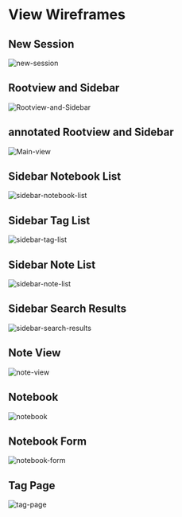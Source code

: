 # View Wireframes

## New Session
![new-session]

## Rootview and Sidebar
![Rootview-and-Sidebar]

## annotated Rootview and Sidebar
![Main-view]

## Sidebar Notebook List
![sidebar-notebook-list]

## Sidebar Tag List
![sidebar-tag-list]

## Sidebar Note List
![sidebar-note-list]

## Sidebar Search Results
![sidebar-search-results]

## Note View
![note-view]

## Notebook
![notebook]

## Notebook Form
![notebook-form]

## Tag Page
![tag-page]

[tag-page]: ./wireframes/tag-page.png
[new-session]: ./wireframes/new-session.png
[Rootview-and-Sidebar]: ./wireframes/rootview-and-sidebar.png
[Main-view]: ./wireframes/main-view.png
[sidebar-notebook-list]: ./wireframes/sidebar-notebook-list.png
[sidebar-tag-list]: ./wireframes/sidebar-tag-list.png
[sidebar-note-list]: ./wireframes/sidebar-note-list.png
[sidebar-search-results]: ./wireframes/sidebar-search-results.png
[note-view]: ./wireframes/note-view.png
[notebook]: ./wireframes/notebook.png
[notebook-form]: ./wireframes/notebook-form.png
